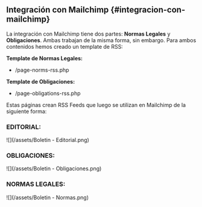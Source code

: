 ## Integración con Mailchimp {#integracion-con-mailchimp}

La integración con Mailchimp tiene dos partes: **Normas Legales** y **Obligaciones**. Ambas trabajan de la misma forma, sin embargo. Para ambos contenidos hemos creado un template de RSS:



**Template de Normas Legales:**

* /page-norms-rss.php

**Template de Obligaciones:**

* /page-obligations-rss.php



Estas páginas crean RSS Feeds que luego se utilizan en Mailchimp de la siguiente forma:

### **EDITORIAL:**

![](/assets/Boletin - Editorial.png)

### OBLIGACIONES: 

![](/assets/Boletin - Obligaciones.png)

### NORMAS LEGALES: 

![](/assets/Boletin - Normas.png)



